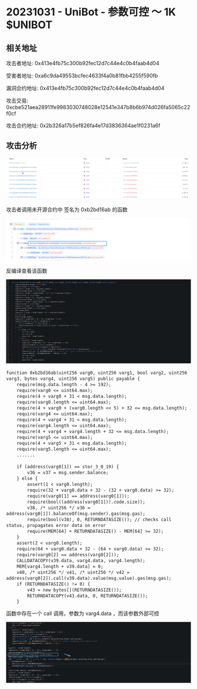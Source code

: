 # 20231031 - UniBot - 参数可控 ～ 1K $UNIBOT

## 相关地址

攻击者地址: 0x413e4fb75c300b92fec12d7c44e4c0b4faab4d04

受害者地址: 0xa6c9da49553bcfec4633f4a0b81fbb4255f590fb

漏洞合约地址: 0x413e4fb75c300b92fec12d7c44e4c0b4faab4d04

攻击交易: 0xcbe521aea28911fe9983030748028e12541e347b8b6b974d026fa5065c22f0cf

攻击合约地址: 0x2b326a17b5ef826fa4e17d3836364ae1f0231a6f

## 攻击分析

![image.png](../../img/1706166353731-f2b49e42-22a4-4a1f-b088-e15dc6f529ad.png)

攻击者调用未开源合约中 签名为 0xb2bd16ab 的函数

![img](../../img/1706166408358-37bd88b7-0fc2-48c4-ae90-57093e05c179.png)

反编译查看该函数

![img](../../img/1706166480054-b3a94f81-768c-44e7-ae74-846dfb6d0e05.png)

```solidity
function 0xb2bd16ab(uint256 varg0, uint256 varg1, bool varg2, uint256 varg3, bytes varg4, uint256 varg5) public payable { 
    require(msg.data.length - 4 >= 192);
    require(varg0 <= uint64.max);
    require(4 + varg0 + 31 < msg.data.length);
    require(varg0.length <= uint64.max);
    require(4 + varg0 + (varg0.length << 5) + 32 <= msg.data.length);
    require(varg4 <= uint64.max);
    require(4 + varg4 + 31 < msg.data.length);
    require(varg4.length <= uint64.max);
    require(4 + varg4 + varg4.length + 32 <= msg.data.length);
    require(varg5 <= uint64.max);
    require(4 + varg5 + 31 < msg.data.length);
    require(varg5.length <= uint64.max);
    .......
  
    if (address(varg0[1]) == stor_3_0_19) {
        v36 = v37 = msg.sender.balance;
    } else {
        assert(1 < varg0.length);
        require(32 + varg0.data + 32 - (32 + varg0.data) >= 32);
        require(varg0[1] == address(varg0[1]));
        require(bool((address(varg0[1])).code.size));
        v38, /* uint256 */ v36 = address(varg0[1]).balanceOf(msg.sender).gas(msg.gas);
        require(bool(v38), 0, RETURNDATASIZE()); // checks call status, propagates error data on error
        require(MEM[64] + RETURNDATASIZE() - MEM[64] >= 32);
    }
    assert(2 < varg0.length);
    require(64 + varg0.data + 32 - (64 + varg0.data) >= 32);
    require(varg0[2] == address(varg0[2]));
    CALLDATACOPY(v39.data, varg4.data, varg4.length);
    MEM[varg4.length + v39.data] = 0;
    v40, /* uint256 */ v41, /* uint256 */ v42 = address(varg0[2]).call(v39.data).value(msg.value).gas(msg.gas);
    if (RETURNDATASIZE() != 0) {
        v43 = new bytes[](RETURNDATASIZE());
        RETURNDATACOPY(v43.data, 0, RETURNDATASIZE());
    }
```

函数中存在一个 call 调用，参数为 varg4.data ，而该参数外部可控

![img](../../img/1706166580385-e1905faf-071a-4e94-a74b-b625232c4cea.png)
